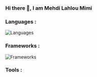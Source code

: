 
### Hi there 👋, I am Mehdi Lahlou Mimi

<h3 align="left">Languages :</h3>

![Languages](https://skillicons.dev/icons?i=python,html,css,javascript,cs,c,cpp,lua,ruby,go,rust,php,java,dart&perline=3)

<h3 align="left">Frameworks :</h3>


![Frameworks](https://skillicons.dev/icons?i=flutter,nodejs,bootstrap,react,flask,django,jquery,sass,tensorflow,selenium,redux,express,angular,tailwind&perline=3)


<h3 align="left">Tools :</h3>

<!--
**MehdiLahlouMimi00/MehdiLahlouMimi00** is a ✨ _special_ ✨ repository because its `README.md` (this file) appears on your GitHub profile.

Here are some ideas to get you started:

- 🔭 I’m currently working on ...
- 🌱 I’m currently learning ...
- 👯 I’m looking to collaborate on ...
- 🤔 I’m looking for help with ...
- 💬 Ask me about ...
- 📫 How to reach me: ...

-->



